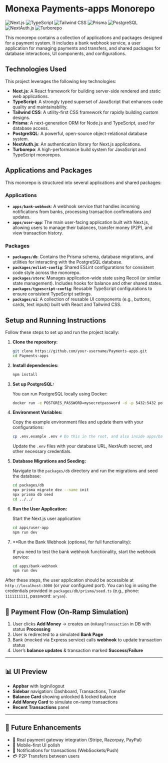 # Monexa Payments-apps Monorepo

![Next.js](https://img.shields.io/badge/next.js-000000?style=for-the-badge&logo=next.js&logoColor=white)
![TypeScript](https://img.shields.io/badge/typescript-3178C6?style=for-the-badge&logo=typescript&logoColor=white)
![Tailwind CSS](https://img.shields.io/badge/tailwindcss-06B6D4?style=for-the-badge&logo=tailwindcss&logoColor=white)
![Prisma](https://img.shields.io/badge/Prisma-2D3748?style=for-the-badge&logo=prisma&logoColor=white)
![PostgreSQL](https://img.shields.io/badge/PostgreSQL-316192?style=for-the-badge&logo=postgresql&logoColor=white)
![NextAuth.js](https://img.shields.io/badge/NextAuth.js-F39C12?style=for-the-badge&logo=next.js&logoColor=white)
![Turborepo](https://img.shields.io/badge/Turborepo-EF4444?style=for-the-badge&logo=turborepo&logoColor=white)

This monorepo contains a collection of applications and packages designed for a payment system. It includes a bank webhook service, a user application for managing payments and transfers, and shared packages for database interactions, UI components, and configurations.

## Technologies Used

This project leverages the following key technologies:

- **Next.js**: A React framework for building server-side rendered and static web applications.
- **TypeScript**: A strongly typed superset of JavaScript that enhances code quality and maintainability.
- **Tailwind CSS**: A utility-first CSS framework for rapidly building custom designs.
- **Prisma**: A next-generation ORM for Node.js and TypeScript, used for database access.
- **PostgreSQL**: A powerful, open-source object-relational database system.
- **NextAuth.js**: An authentication library for Next.js applications.
- **Turborepo**: A high-performance build system for JavaScript and TypeScript monorepos.

## Applications and Packages

This monorepo is structured into several applications and shared packages:

### Applications

- **`apps/bank-webhook`**: A webhook service that handles incoming notifications from banks, processing transaction confirmations and updates.
- **`apps/user-app`**: The main user-facing application built with Next.js, allowing users to manage their balances, transfer money (P2P), and view transaction history.

### Packages

- **`packages/db`**: Contains the Prisma schema, database migrations, and utilities for interacting with the PostgreSQL database.
- **`packages/eslint-config`**: Shared ESLint configurations for consistent code style across the monorepo.
- **`packages/store`**: Manages application-wide state using Recoil (or similar state management). Includes hooks for balance and other shared states.
- **`packages/typescript-config`**: Reusable TypeScript configurations to ensure consistent TypeScript settings.
- **`packages/ui`**: A collection of reusable UI components (e.g., buttons, cards, text inputs) built with React and Tailwind CSS.

## Setup and Running Instructions

Follow these steps to set up and run the project locally:

1.  **Clone the repository:**
    ```bash
    git clone https://github.com/your-username/Payments-apps.git
    cd Payments-apps
    ```

2.  **Install dependencies:**
    ```bash
    npm install
    ```

3.  **Set up PostgreSQL:**

    You can run PostgreSQL locally using Docker:
    ```bash
    docker run -e POSTGRES_PASSWORD=mysecretpassword -d -p 5432:5432 postgres
    ```

4.  **Environment Variables:**

    Copy the example environment files and update them with your configurations:
    ```bash
    cp .env.example .env # Do this in the root, and also inside apps/bank-webhook and apps/user-app
    ```
    Update the `.env` files with your database URL, NextAuth secret, and other necessary credentials.

5.  **Database Migrations and Seeding:**

    Navigate to the `packages/db` directory and run the migrations and seed the database:
    ```bash
    cd packages/db
    npx prisma migrate dev --name init
    npx prisma db seed
    cd ../../
    ```

6.  **Run the User Application:**

    Start the Next.js user application:
    ```bash
    cd apps/user-app
    npm run dev
    ```

7.  **Run the Bank Webhook (optional, for full functionality):

    If you need to test the bank webhook functionality, start the webhook service:
    ```bash
    cd apps/bank-webhook
    npm run dev
    ```

After these steps, the user application should be accessible at `http://localhost:3000` (or your configured port). You can log in using the credentials provided in `packages/db/prisma/seed.ts` (e.g., phone: `1111111111`, password: `aryan`).

## 🏦 Payment Flow (On-Ramp Simulation)

1. User clicks **Add Money** → creates an `OnRampTransaction` in DB with status **Processing**  
2. User is redirected to a simulated **Bank Page**  
3. Bank (mocked via Express service) calls **webhook** to update transaction status  
4. User’s **balance updates** & transaction marked **Success/Failure**  

---

## 📊 UI Preview  

- **Appbar** with login/logout  
- **Sidebar** navigation: Dashboard, Transactions, Transfer  
- **Balance Card** showing unlocked & locked balance  
- **Add Money Card** to simulate on-ramp transactions  
- **Recent Transactions** panel  

---

## 📌 Future Enhancements  

- 🔄 Real payment gateway integration (Stripe, Razorpay, PayPal)  
- 📱 Mobile-first UI polish  
- 🔔 Notifications for transactions (WebSockets/Push)  
- 💳 P2P Transfers between users  
